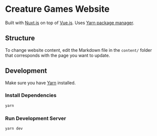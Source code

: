 # Creature Games Website

Built with [Nuxt.js](https://vuejs.org/) on top of [Vue.js](https://vuejs.org/). Uses [Yarn package manager](https://yarnpkg.com/).

## Structure

To change website content, edit the Markdown file in the `content/` folder that corresponds with the page you want to update.

## Development

Make sure you have [Yarn](https://yarnpkg.com/) installed.

### Install Dependencies

```bash
yarn
```

### Run Development Server

```bash
yarn dev
```

